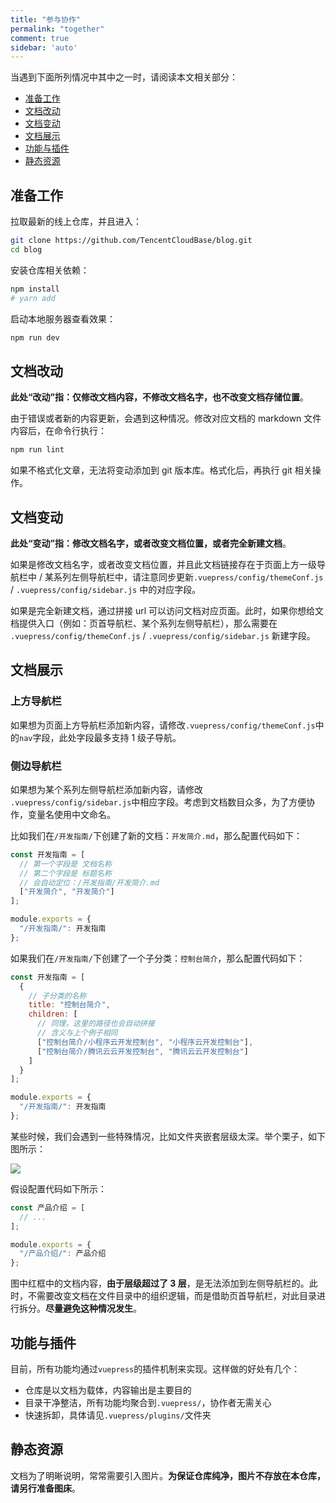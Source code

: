 ```yaml
---
title: "参与协作"
permalink: "together"
comment: true
sidebar: 'auto'
---
```


当遇到下面所列情况中其中之一时，请阅读本文相关部分：

- [准备工作](#准备工作)
- [文档改动](#文档改动)
- [文档变动](#文档变动)
- [文档展示](#文档展示)
- [功能与插件](#功能与插件)
- [静态资源](#静态资源)

## 准备工作

拉取最新的线上仓库，并且进入：

```sh
git clone https://github.com/TencentCloudBase/blog.git
cd blog
```

安装仓库相关依赖：

```sh
npm install
# yarn add
```

启动本地服务器查看效果：

```sh
npm run dev
```

## 文档改动

**此处“改动”指：仅修改文档内容，不修改文档名字，也不改变文档存储位置**。

由于错误或者新的内容更新，会遇到这种情况。修改对应文档的 markdown 文件内容后，在命令行执行：

```sh
npm run lint
```

如果不格式化文章，无法将变动添加到 git 版本库。格式化后，再执行 git 相关操作。

## 文档变动

**此处“变动”指：修改文档名字，或者改变文档位置，或者完全新建文档**。

如果是修改文档名字，或者改变文档位置，并且此文档链接存在于页面上方一级导航栏中 / 某系列左侧导航栏中，请注意同步更新`.vuepress/config/themeConf.js` / `.vuepress/config/sidebar.js` 中的对应字段。

如果是完全新建文档，通过拼接 url 可以访问文档对应页面。此时，如果你想给文档提供入口（例如：页首导航栏、某个系列左侧导航栏），那么需要在 `.vuepress/config/themeConf.js` / `.vuepress/config/sidebar.js` 新建字段。

## 文档展示

### 上方导航栏

如果想为页面上方导航栏添加新内容，请修改`.vuepress/config/themeConf.js`中的`nav`字段，此处字段最多支持 1 级子导航。

### 侧边导航栏

如果想为某个系列左侧导航栏添加新内容，请修改 `.vuepress/config/sidebar.js`中相应字段。考虑到文档数目众多，为了方便协作，变量名使用中文命名。

比如我们在`/开发指南/`下创建了新的文档：`开发简介.md`，那么配置代码如下：

```javascript
const 开发指南 = [
  // 第一个字段是 文档名称
  // 第二个字段是 标题名称
  // 会自动定位：/开发指南/开发简介.md
  ["开发简介", "开发简介"]
];

module.exports = {
  "/开发指南/": 开发指南
};
```

如果我们在`/开发指南/`下创建了一个子分类：`控制台简介`，那么配置代码如下：

```javascript
const 开发指南 = [
  {
    // 子分类的名称
    title: "控制台简介",
    children: [
      // 同理，这里的路径也会自动拼接
      // 含义与上个例子相同
      ["控制台简介/小程序云开发控制台", "小程序云开发控制台"],
      ["控制台简介/腾讯云云开发控制台", "腾讯云云开发控制台"]
    ]
  }
];

module.exports = {
  "/开发指南/": 开发指南
};
```

某些时候，我们会遇到一些特殊情况，比如文件夹嵌套层级太深。举个栗子，如下图所示：

![](https://i.loli.net/2019/07/08/5d230401df98489016.png)

假设配置代码如下所示：

```javascript
const 产品介绍 = [
  // ...
];

module.exports = {
  "/产品介绍/": 产品介绍
};
```

图中红框中的文档内容，**由于层级超过了 3 层**，是无法添加到左侧导航栏的。此时，不需要改变文档在文件目录中的组织逻辑，而是借助页首导航栏，对此目录进行拆分。**尽量避免这种情况发生**。

## 功能与插件

目前，所有功能均通过`vuepress`的插件机制来实现。这样做的好处有几个：

- 仓库是以文档为载体，内容输出是主要目的
- 目录干净整洁，所有功能均聚合到`.vuepress/`，协作者无需关心
- 快速拆卸，具体请见`.vuepress/plugins/`文件夹

## 静态资源

文档为了明晰说明，常常需要引入图片。**为保证仓库纯净，图片不存放在本仓库，请另行准备图床**。
